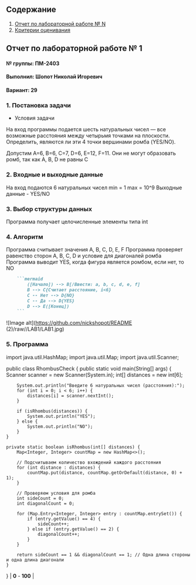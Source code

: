 ## Cодержание

1. [Отчет по лабораторной работе № N](#отчет-по-лабораторной-работе--n)
2. [Критерии оценивания](#критерии-оценивания)

## Отчет по лабораторной работе № 1

#### № группы: ПМ-2403

#### Выполнил: Шопот Николай Игоревич

#### Вариант: 29

### 1. Постановка задачи

- Условия задачи

На вход программы подается шесть натуральных чисел — все
возможные расстояния между четырьмя точками на плоскости. Определить,
являются ли эти 4 точки вершинами ромба (YES/NO).

Допустим A=6, B=6, C=7, D=6, E=12, F=11. Они не могут образовать ромб, так как A, B, D не равны C

### 2. Входные и выходные данные

На вход подаются 6 натуральных чисел 
min = 1
max = 10^9
Выходные данные - YES/NO

### 3. Выбор структуры данных

Программа получает целочисленные элементы типа int

### 4. Алгоритм
 
Программа считывает значения A, B, C, D, E, F
Программа проверяет равенство сторон A, B, C, D и условие для диагоналей ромба
Программа выводит YES, когда фигура является ромбом, если нет, то NO

```markdown
    ```mermaid
        ([Начало]) --> B[/Ввести: a, b, c, d, e, f]
        B --> C{Считает расстояние, i<6}
        C -- Нет --> D{NO}
        C -- Да --> D{YES}
        D --> E([Конец])
    ``` 
```
![Image alt](https://github.com/nickshopot/README (2)/raw//LAB1/LAB1.jpg)


### 5. Программа

import java.util.HashMap;
import java.util.Map;
import java.util.Scanner;

public class RhombusCheck {
    public static void main(String[] args) {
        Scanner scanner = new Scanner(System.in);
        int[] distances = new int[6];

        System.out.println("Введите 6 натуральных чисел (расстояния):");
        for (int i = 0; i < 6; i++) {
            distances[i] = scanner.nextInt();
        }

        if (isRhombus(distances)) {
            System.out.println("YES");
        } else {
            System.out.println("NO");
        }
    }

    private static boolean isRhombus(int[] distances) {
        Map<Integer, Integer> countMap = new HashMap<>();

        // Подсчитываем количество вхождений каждого расстояния
        for (int distance : distances) {
            countMap.put(distance, countMap.getOrDefault(distance, 0) + 1);
        }

        // Проверяем условия для ромба
        int sideCount = 0;
        int diagonalCount = 0;

        for (Map.Entry<Integer, Integer> entry : countMap.entrySet()) {
            if (entry.getValue() == 4) {
                sideCount++;
            } else if (entry.getValue() == 2) {
                diagonalCount++;
            }
        }

        return sideCount == 1 && diagonalCount == 1; // Одна длина стороны и одна длина диагонали
    }
}
                                                                                                                                          | **0** - **100** |

